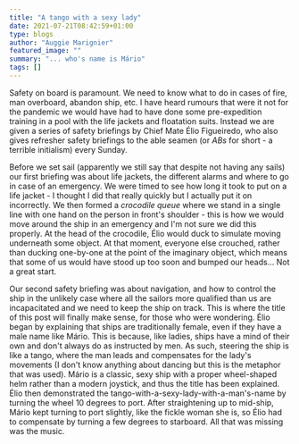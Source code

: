 ```yaml
---
title: "A tango with a sexy lady"
date: 2021-07-21T08:42:59+01:00
type: blogs
author: "Auggie Marignier"
featured_image: ""
summary: "... who's name is Mário"
tags: []
---
```


Safety on board is paramount.  We need to know what to do in cases of fire, man overboard, abandon ship, etc.  I have heard rumours that were it not for the pandemic we would have had to have done some pre-expedition training in a pool with the life jackets and floatation suits.  Instead we are given a series of safety briefings by Chief Mate Élio Figueiredo, who also gives refresher safety briefings to the able seamen (or *ABs* for short - a terrible initialism) every Sunday.

Before we set sail (apparently we still say that despite not having any sails) our first briefing was about life jackets, the different alarms and where to go in case of an emergency.  We were timed to see how long it took to put on a life jacket - I thought I did that really quickly but I actually put it on incorrectly.  We then formed a *crocodile queue* where we stand in a single line with one hand on the person in front's shoulder - this is how we would move around the ship in an emergency and I'm not sure we did this properly.  At the head of the crocodile, Élio would duck to simulate moving underneath some object.  At that moment, everyone else crouched, rather than ducking one-by-one at the point of the imaginary object, which means that some of us would have stood up too soon and bumped our heads... Not a great start.

Our second safety briefing was about navigation, and how to control the ship in the unlikely case where all the sailors more qualified than us are incapacitated and we need to keep the ship on track.  This is where the title of this post will finally make sense, for those who were wondering.  Élio began by explaining that ships are traditionally female, even if they have a male name like Mário.  This is because, like ladies, ships have a mind of their own and don't always do as instructed by men.  As such, steering the ship is like a tango, where the man leads and compensates for the lady's movements (I don't know anything about dancing but this is the metaphor that was used).  Mário is a classic, sexy ship with a proper wheel-shaped helm rather than a modern joystick, and thus the title has been explained.  Élio then demonstrated the tango-with-a-sexy-lady-with-a-man's-name by turning the wheel 10 degrees to port.  After straightening up to mid-ship, Mário kept turning to port slightly, like the fickle woman she is, so Élio had to compensate by turning a few degrees to starboard.  All that was missing was the music.
